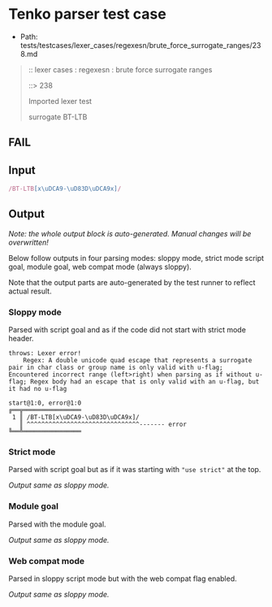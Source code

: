# Tenko parser test case

- Path: tests/testcases/lexer_cases/regexesn/brute_force_surrogate_ranges/238.md

> :: lexer cases : regexesn : brute force surrogate ranges
>
> ::> 238
>
> Imported lexer test
>
> surrogate BT-LTB

## FAIL

## Input

`````js
/BT-LTB[x\uDCA9-\uD83D\uDCA9x]/
`````

## Output

_Note: the whole output block is auto-generated. Manual changes will be overwritten!_

Below follow outputs in four parsing modes: sloppy mode, strict mode script goal, module goal, web compat mode (always sloppy).

Note that the output parts are auto-generated by the test runner to reflect actual result.

### Sloppy mode

Parsed with script goal and as if the code did not start with strict mode header.

`````
throws: Lexer error!
    Regex: A double unicode quad escape that represents a surrogate pair in char class or group name is only valid with u-flag; Encountered incorrect range (left>right) when parsing as if without u-flag; Regex body had an escape that is only valid with an u-flag, but it had no u-flag

start@1:0, error@1:0
╔══╦════════════════
 1 ║ /BT-LTB[x\uDCA9-\uD83D\uDCA9x]/
   ║ ^^^^^^^^^^^^^^^^^^^^^^^^^^^^^^^------- error
╚══╩════════════════

`````

### Strict mode

Parsed with script goal but as if it was starting with `"use strict"` at the top.

_Output same as sloppy mode._

### Module goal

Parsed with the module goal.

_Output same as sloppy mode._

### Web compat mode

Parsed in sloppy script mode but with the web compat flag enabled.

_Output same as sloppy mode._
